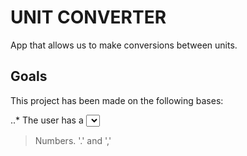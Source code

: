 # UNIT CONVERTER

App that allows us to make conversions between units.

## Goals

This project has been made on the following bases:

..* The user has a *<select>* to choose between units. 
..* The user has an *<input>* to type the number to be converted. 
..* The conversion **must** be displayed instantly and two decimal places.
..* Clicking on the horizontal arrows values are exchanged with each other, number and unit.
..* Clicking in the heart the conversion will be saved in the localstorage and displayed in a list at the bottom, and also by clicking on the 'x' will be eliminated.
..* Input only allows: 
> Numbers.
> '.' and ','
